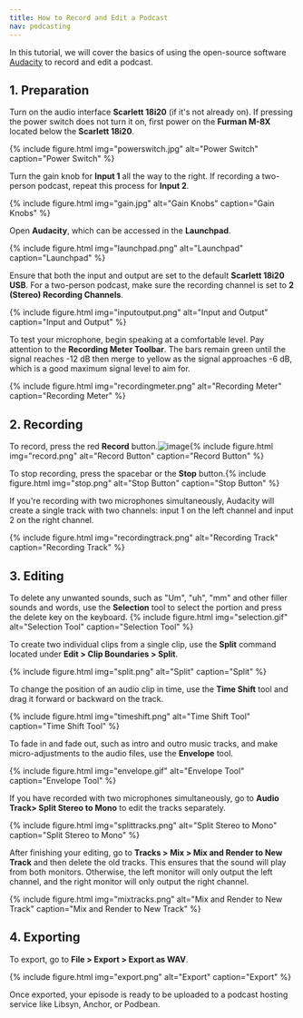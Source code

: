 ```yaml
---
title: How to Record and Edit a Podcast
nav: podcasting
---
```

In this tutorial, we will cover the basics of using the open-source software [Audacity](https://www.audacityteam.org/) to record and edit a podcast.
## 1. Preparation
Turn on the audio interface **Scarlett 18i20** (if it's not already on). If pressing the power switch does not turn it on, first power on the **Furman M-8X** located below the **Scarlett 18i20**.

{% include figure.html img="powerswitch.jpg" alt="Power Switch" caption="Power Switch" %}

Turn the gain knob for **Input 1** all the way to the right. If recording a two-person podcast, repeat this process for **Input 2**.

{% include figure.html img="gain.jpg" alt="Gain Knobs" caption="Gain Knobs" %}

Open **Audacity**, which can be accessed in the **Launchpad**.

{% include figure.html img="launchpad.png" alt="Launchpad" caption="Launchpad" %}

Ensure that both the input and output are set to the default **Scarlett 18i20 USB**. For a two-person podcast, make sure the recording channel is set to **2 (Stereo) Recording Channels**.

{% include figure.html img="inputoutput.png" alt="Input and Output" caption="Input and Output" %}

To test your microphone, begin speaking at a comfortable level. Pay attention to the **Recording Meter Toolbar**. The bars remain green until the signal reaches -12 dB then merge to yellow as the signal approaches -6 dB, which is a good maximum signal level to aim for.

{% include figure.html img="recordingmeter.png" alt="Recording Meter" caption="Recording Meter" %}

## 2. **Recording**
To record, press the red **Record** button.![image](https://user-images.githubusercontent.com/67883371/97648213-6c611500-1a11-11eb-993d-2ff3d0fc2dfa.png){% include figure.html img="record.png" alt="Record Button" caption="Record Button" %}

To stop recording, press the spacebar or the **Stop** button.{% include figure.html img="stop.png" alt="Stop Button" caption="Stop Button" %}

If you're recording with two microphones simultaneously, Audacity will create a single track with two channels: input 1 on the left channel and input 2 on the right channel.

{% include figure.html img="recordingtrack.png" alt="Recording Track" caption="Recording Track" %}

## 3. **Editing**
To delete any unwanted sounds, such as "Um", "uh", "mm" and other filler sounds and words, use the **Selection** tool to select the portion and press the delete key on the keyboard.
{% include figure.html img="selection.gif" alt="Selection Tool" caption="Selection Tool" %}

To create two individual clips from a single clip, use the **Split** command located under **Edit > Clip Boundaries > Split**.

{% include figure.html img="split.png" alt="Split" caption="Split" %}

To change the position of an audio clip in time, use the **Time Shift** tool and drag it forward or backward on the track.

{% include figure.html img="timeshift.png" alt="Time Shift Tool" caption="Time Shift Tool" %}

To fade in and fade out, such as intro and outro music tracks, and make micro-adjustments to the audio files, use the **Envelope** tool.

{% include figure.html img="envelope.gif" alt="Envelope Tool" caption="Envelope Tool" %}

If you have recorded with two microphones simultaneously, go to **Audio Track> Split Stereo to Mono** to edit the tracks separately.

{% include figure.html img="splittracks.png" alt="Split Stereo to Mono" caption="Split Stereo to Mono" %}

After finishing your editing, go to **Tracks > Mix > Mix and Render to New Track** and then delete the old tracks. This ensures that the sound will play from both monitors. Otherwise, the left monitor will only output the left channel, and the right monitor will only output the right channel.

{% include figure.html img="mixtracks.png" alt="Mix and Render to New Track" caption="Mix and Render to New Track" %}

## 4. **Exporting**
To export, go to **File > Export > Export as WAV**.

{% include figure.html img="export.png" alt="Export" caption="Export" %}

Once exported, your episode is ready to be uploaded to a podcast hosting service like Libsyn, Anchor, or Podbean.
